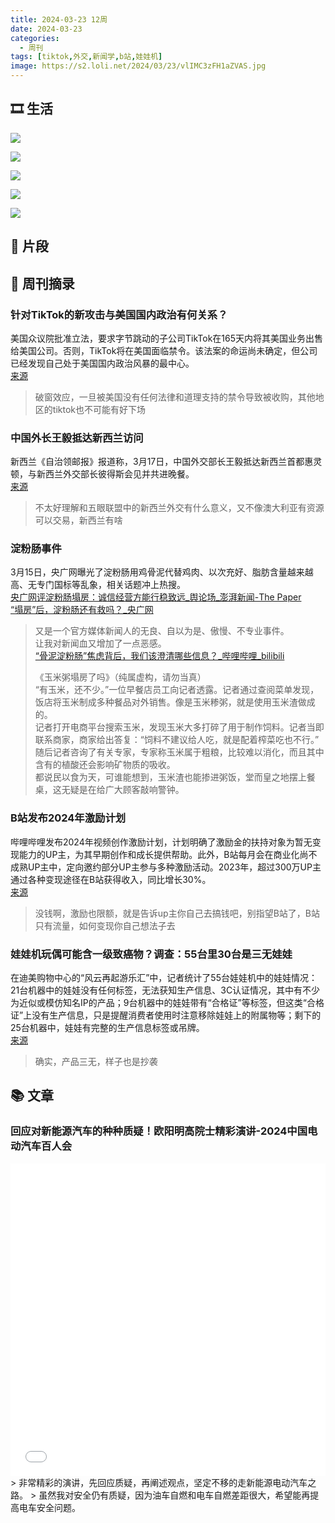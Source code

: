 ```yaml
---
title: 2024-03-23 12周
date: 2024-03-23
categories:
  - 周刊
tags: [tiktok,外交,新闻学,b站,娃娃机]
image: https://s2.loli.net/2024/03/23/vlIMC3zFH1aZVAS.jpg
---
```

## 🎞️ 生活
![](https://s2.loli.net/2024/03/23/vlIMC3zFH1aZVAS.jpg)

![](https://s2.loli.net/2024/03/23/qfCyEVh4clo3dip.jpg)

![](https://s2.loli.net/2024/03/23/Pvnt7jqdFlr9Yhm.jpg)

![](https://s2.loli.net/2024/03/23/i4dJLbjyrQFVXRt.jpg)

![](https://s2.loli.net/2024/03/23/nvKJetEmFR5U6q3.jpg)

## 💭 片段

## 📰 周刊摘录
### 针对TikTok的新攻击与美国国内政治有何关系？
美国众议院批准立法，要求字节跳动的子公司TikTok在165天内将其美国业务出售给美国公司。否则，TikTok将在美国面临禁令。该法案的命运尚未确定，但公司已经发现自己处于美国国内政治风暴的最中心。  
[来源](https://sputniknews.cn/20240318/1057783404.html)
> 破窗效应，一旦被美国没有任何法律和道理支持的禁令导致被收购，其他地区的tiktok也不可能有好下场

### 中国外长王毅抵达新西兰访问
新西兰《自治领邮报》报道称，3月17日，中国外交部长王毅抵达新西兰首都惠灵顿，与新西兰外交部长彼得斯会见并共进晚餐。  
[来源](https://sputniknews.cn/20240318/1057782562.html)
> 不太好理解和五眼联盟中的新西兰外交有什么意义，又不像澳大利亚有资源可以交易，新西兰有啥

### 淀粉肠事件
3月15日，央广网曝光了淀粉肠用鸡骨泥代替鸡肉、以次充好、脂肪含量越来越高、无专门国标等乱象，相关话题冲上热搜。  
[央广网评淀粉肠塌房：诚信经营方能行稳致远\_舆论场\_澎湃新闻-The Paper](https://www.thepaper.cn/newsDetail_forward_26713267)  
[“塌房”后，淀粉肠还有救吗？\_央广网](https://news.cnr.cn/kdgc/20240317/t20240317_526630042.shtml)
> 又是一个官方媒体新闻人的无良、自以为是、傲慢、不专业事件。  
> 让我对新闻血又增加了一点恶感。  
> [“骨泥淀粉肠”焦虑背后，我们该澄清哪些信息？\_哔哩哔哩\_bilibili](https://www.bilibili.com/video/BV1uJ4m187ud/?spm_id_from=333.999.0.0&vd_source=bc92287947b9d8c7e636e4379c4cb2e2)
> 
> 《玉米粥塌房了吗》（纯属虚构，请勿当真）  
> “有玉米，还不少。”一位早餐店员工向记者透露。记者通过查阅菜单发现，饭店将玉米制成多种餐品对外销售。像是玉米糁粥，就是使用玉米渣做成的。  
> 记者打开电商平台搜索玉米，发现玉米大多打碎了用于制作饲料。记者当即联系商家，商家给出答复：“饲料不建议给人吃，就是配着榨菜吃也不行。”  
> 随后记者咨询了有关专家，专家称玉米属于粗粮，比较难以消化，而且其中含有的植酸还会影响矿物质的吸收。  
> 都说民以食为天，可谁能想到，玉米渣也能掺进粥饭，堂而皇之地摆上餐桌，这无疑是在给广大顾客敲响警钟。

### B站发布2024年激励计划
哔哩哔哩发布2024年视频创作激励计划，计划明确了激励金的扶持对象为暂无变现能力的UP主，为其早期创作和成长提供帮助。此外，B站每月会在商业化尚不成熟UP主中，定向邀约部分UP主参与多种激励活动。2023年，超过300万UP主通过各种变现途径在B站获得收入，同比增长30%。  
[来源](https://www.bilibili.com/read/cv33268874/)
> 没钱啊，激励也限额，就是告诉up主你自己去搞钱吧，别指望B站了，B站只有流量，如何变现你自己想法子去

### 娃娃机玩偶可能含一级致癌物？调查：55台里30台是三无娃娃
在迪美购物中心的“风云再起游乐汇”中，记者统计了55台娃娃机中的娃娃情况：21台机器中的娃娃没有任何标签，无法获知生产信息、3C认证情况，其中有不少为近似或模仿知名IP的产品；9台机器中的娃娃带有“合格证”等标签，但这类“合格证”上没有生产信息，只是提醒消费者使用时注意移除娃娃上的附属物等；剩下的25台机器中，娃娃有完整的生产信息标签或吊牌。  
[来源](https://baijiahao.baidu.com/s?id=1793907210489961569&wfr=spider&for=pc)
> 确实，产品三无，样子也是抄袭

## 📚 文章
### 回应对新能源汽车的种种质疑！欧阳明高院士精彩演讲-2024中国电动汽车百人会
<iframe src="//player.bilibili.com/player.html?aid=1451878750&bvid=BV1qi421R72y&cid=1471910225&p=1&high_quality=1&danmaku=0&autoplay=0" allowfullscreen="allowfullscreen" width="100%" height="500" scrolling="no" frameborder="0" sandbox="allow-top-navigation allow-same-origin allow-forms allow-scripts allow-popups"></iframe>
> 非常精彩的演讲，先回应质疑，再阐述观点，坚定不移的走新能源电动汽车之路。
> 虽然我对安全仍有质疑，因为油车自燃和电车自燃差距很大，希望能再提高电车安全问题。


